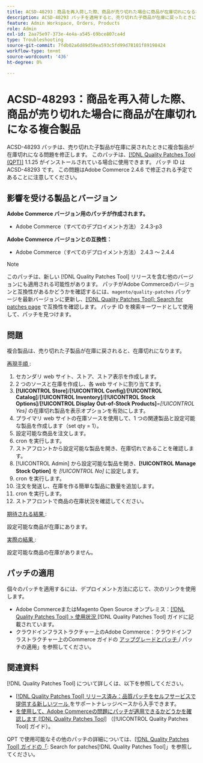 ```yaml
---
title: ACSD-48293：商品を再入荷した際、商品が売り切れた場合に商品が在庫切れになる複合製品
description: ACSD-48293 パッチを適用すると、売り切れた子商品が在庫に戻ったときに複合商品が在庫切れになるAdobe Commerceの問題を修正できます。
feature: Admin Workspace, Orders, Products
role: Admin
exl-id: 2aa75e97-373e-4e4a-a545-69bce807ca4d
type: Troubleshooting
source-git-commit: 7fdb02a6d89d50ea593c5fd99d78101f89198424
workflow-type: tm+mt
source-wordcount: '436'
ht-degree: 0%

---
```


# ACSD-48293：商品を再入荷した際、商品が売り切れた場合に商品が在庫切れになる複合製品

ACSD-48293 パッチは、売り切れた子製品が在庫に戻されたときに複合製品が在庫切れになる問題を修正します。 このパッチは、[[!DNL Quality Patches Tool (QPT)]](https://experienceleague.adobe.com/en/docs/commerce-operations/tools/quality-patches-tool/quality-patches-tool-to-self-serve-quality-patches) 1.1.25 がインストールされている場合に使用できます。 パッチ ID は ACSD-48293 です。 この問題はAdobe Commerce 2.4.6 で修正される予定であることに注意してください。

## 影響を受ける製品とバージョン

**Adobe Commerce バージョン用のパッチが作成されます。**

* Adobe Commerce（すべてのデプロイメント方法） 2.4.3-p3

**Adobe Commerce バージョンとの互換性：**

* Adobe Commerce（すべてのデプロイメント方法） 2.4.3 ～ 2.4.4

>[!NOTE]
>
>このパッチは、新しい [!DNL Quality Patches Tool] リリースを含む他のバージョンにも適用される可能性があります。 パッチがAdobe Commerceのバージョンと互換性があるかどうかを確認するには、`magento/quality-patches` パッケージを最新バージョンに更新し、[[!DNL Quality Patches Tool]: Search for patches page](https://experienceleague.adobe.com/tools/commerce-quality-patches/index.html) で互換性を確認します。 パッチ ID を検索キーワードとして使用して、パッチを見つけます。

## 問題

複合製品は、売り切れた子製品が在庫に戻されると、在庫切れになります。

<u> 再現手順 </u>:

1. セカンダリ web サイト、ストア、ストア表示を作成します。
1. 2 つのソースと在庫を作成し、各 web サイトに割り当てます。
1. **[!UICONTROL Store]**/**[!UICONTROL Config]**/**[!UICONTROL Catalog]**/**[!UICONTROL Inventory]**/**[!UICONTROL Stock Options]**/**[!UICONTROL Display Out-of-Stock Products]**=*[!UICONTROL Yes]* の在庫切れ製品を表示オプションを有効にします。
1. プライマリ web サイトの在庫ソースを使用して、1 つの関連製品と設定可能な製品を作成します（set qty = 1）。
1. 設定可能な商品を注文します。
1. cron を実行します。
1. ストアフロントから設定可能な製品を開き、在庫切れであることを確認します。
1. [!UICONTROL Admin] から設定可能な製品を開き、**[!UICONTROL Manage Stock Option]** を *[!UICONTROL No]* に設定します。
1. cron を実行します。
1. 注文を発送し、在庫を作る簡単な製品に数量を追加します。
1. cron を実行します。
1. ストアフロントで商品の在庫状況を確認してください。

<u> 期待される結果 </u>:

設定可能な商品が在庫にあります。

<u> 実際の結果 </u>:

設定可能な商品の在庫がありません。

## パッチの適用

個々のパッチを適用するには、デプロイメント方法に応じて、次のリンクを使用します。

* Adobe CommerceまたはMagento Open Source オンプレミス：[[!DNL Quality Patches Tool] > 使用状況 ](/help/tools/quality-patches-tool/usage.md) [!DNL Quality Patches Tool] ガイドに記載されています。
* クラウドインフラストラクチャー上のAdobe Commerce：クラウドインフラストラクチャー上のCommerce ガイドの [ アップグレードとパッチ ](https://experienceleague.adobe.com/docs/commerce-cloud-service/user-guide/develop/upgrade/apply-patches.html)/ パッチの適用」を参照してください。

## 関連資料

[!DNL Quality Patches Tool] について詳しくは、以下を参照してください。

* [[!DNL Quality Patches Tool]  リリース済み：品質パッチをセルフサービスで提供する新しいツール ](https://experienceleague.adobe.com/en/docs/commerce-operations/tools/quality-patches-tool/quality-patches-tool-to-self-serve-quality-patches) をサポートナレッジベースから入手できます。
* [ を使用して、Adobe Commerceの問題にパッチが適用できるかどうかを確認します  [!DNL Quality Patches Tool]](/help/tools/quality-patches-tool/patches-available-in-qpt/check-patch-for-magento-issue-with-magento-quality-patches.md) （[!UICONTROL Quality Patches Tool] ガイド）。


QPT で使用可能なその他のパッチの詳細については、[[!DNL Quality Patches Tool] ガイドの「](https://experienceleague.adobe.com/tools/commerce-quality-patches/index.html): Search for patches[!DNL Quality Patches Tool]」を参照してください。
